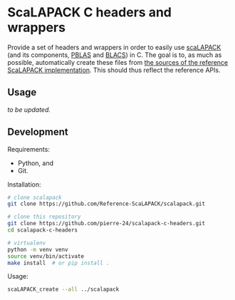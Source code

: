 # ScaLAPACK C headers and wrappers

Provide a set of headers and wrappers in order to easily use [scaLAPACK](https://www.netlib.org/scalapack/) (and its components, [PBLAS](https://netlib.org/scalapack/pblas_qref.html) and [BLACS](https://netlib.org/blacs/)) in C.
The goal is to, as much as possible, automatically create these files from [the sources of the reference ScaLAPACK implementation](https://github.com/Reference-ScaLAPACK/scalapack/).
This should thus reflect the reference APIs.

## Usage

*to be updated.*

## Development

Requirements:

+ Python, and
+ Git.

Installation:

```bash
# clone scalapack
git clone https://github.com/Reference-ScaLAPACK/scalapack.git

# clone this repository
git clone https://github.com/pierre-24/scalapack-c-headers.git
cd scalapack-c-headers

# virtualenv
python -m venv venv
source venv/bin/activate
make install  # or pip install .
```

Usage:

```bash
scaLAPACK_create --all ../scalapack
```
